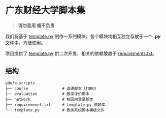 # 广东财经大学脚本集

> **请勿滥用 概不负责**

我们将基于 [template.py](template.py) 制作一系列模块，各个模块均相互独立存放于一个 ***.py*** 文件中，方便使用。

项目提供了 [template.py](template.py) 供二次开发，相关的依赖放置于 [requirements.txt](requirements.txt)。

## 结构
```
gdufe-scripts
├── course               # 选课脚本（TODO）
├── evaluation           # 教学评价脚本
├── network              # 校园网登录脚本
├── requiremenet.txt     # template.py 依赖库
└── template.py          # 教务系统脚本模板文件
```